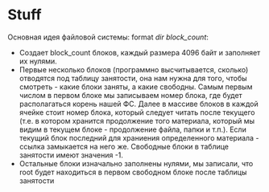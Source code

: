 # Stuff

Основная идея файловой системы:
format *dir* *block_count*:
 - Создает block_count блоков, каждый размера 4096 байт и заполняет их нулями.
 - Первые несколько блоков (программно высчитывается, сколько) отводятся под таблицу занятости, она нам нужна для того, чтобы смотреть - какие блоки заняты, а какие свободны. Самым первым числом в первом блоке мы записываем номер блока, где будет располагаться корень нашей ФС. Далее в массиве блоков в каждой ячейке стоит номер блока, который следует читать после текущего (т.е. в котором хранится продолжение того материала, который мы видим в текущем блоке - продолжение файла, папки и т.п.). Если текущий блок последний для храниения определенного материала - ссылка замыкается на него же. Свободные блоки в таблице занятости имеют значения -1.
 - Остальные блоки изначально заполнены нулями, мы записали, что root будет находиться в первом свободном блоке после таблицы занятости


